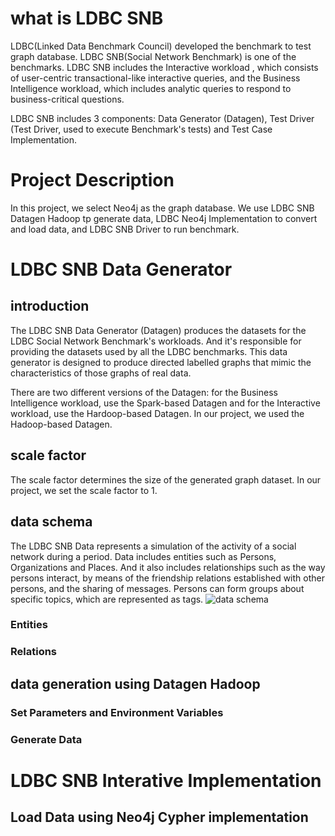 #  what is LDBC SNB 
LDBC(Linked Data Benchmark Council) developed the benchmark to test graph database. LDBC SNB(Social Network Benchmark) is one of the benchmarks. LDBC SNB includes the Interactive workload , which consists of user-centric transactional-like interactive queries, and the Business Intelligence workload, which includes analytic queries to respond to business-critical questions. 

LDBC SNB includes 3 components: Data Generator (Datagen), Test Driver (Test Driver, used to execute Benchmark's tests) and Test Case Implementation. 
#  Project Description
In this project, we select Neo4j as the graph database. We use LDBC SNB Datagen Hadoop tp generate data, LDBC Neo4j Implementation to convert and load data, and LDBC SNB Driver to run benchmark. 
#  LDBC SNB Data Generator 
## introduction 
The LDBC SNB Data Generator (Datagen) produces the datasets for the LDBC Social Network Benchmark's workloads. And it's responsible for providing the datasets used by all the LDBC benchmarks. This data generator is designed to produce directed labelled graphs that mimic the characteristics of those graphs of real data. 

There are two different versions of the Datagen: for the Business Intelligence workload, use the Spark-based Datagen and for the Interactive workload, use the Hardoop-based Datagen. In our project, we used the Hadoop-based Datagen. 
## scale factor
The scale factor determines the size of the generated graph dataset. In our project, we set the scale factor to 1. 
## data schema 
The LDBC SNB Data represents a simulation of the activity of a social network during a period. Data includes entities such as Persons, Organizations and Places. And it also includes relationships such as the way persons interact, by means of the friendship relations established with other persons, and the sharing of messages. Persons can form groups about specific topics, which are represented as tags. 
![data schema](/Users/mac/Desktop/schema-comfortable.png)
### Entities 
### Relations
## data generation using Datagen Hadoop
### Set Parameters and Environment Variables 
### Generate Data 
#  LDBC SNB Interative Implementation
## Load Data using Neo4j Cypher implementation 

